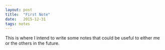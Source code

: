 ```yaml
---
layout: post
title:  "First Note"
date:   2015-12-31
tags: notes
---
```

This is where I intend to write some notes that could be useful to either me or the others in the future. 